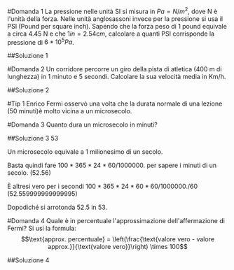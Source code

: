 
#Domanda 1
La pressione nelle unità SI si misura in $Pa=N/m^2$, dove N è l'unità della forza.
Nelle unità anglosassoni invece per la pressione si usa il PSI (Pound per square inch).
Sapendo che la forza peso di 1 pound equivale a circa 4.45 N e che $1in = 2.54 cm$, calcolare a quanti PSI corrisponde la pressione di $6*10^5Pa$.

##Soluzione 1


#Domanda 2
Un corridore percorre un giro della pista di atletica (400 m di lunghezza) in 1 minuto e 5 secondi.
Calcolare la sua velocità media in Km/h.

##Soluzione 2


#Tip 1
Enrico Fermi osservò una volta che la durata normale di una lezione (50 minuti)è molto vicina a un microsecolo.


#Domanda 3
Quanto dura un microsecolo in minuti?

##Soluzione 3
53

Un microsecolo equivale a 1 milionesimo di un secolo.

Basta quindi fare $100*365*24*60/1000000.$ per sapere i minuti di un secolo. (52.56)

È altresi vero per i secondi $100*365*24*60*60/1000000./60$ (52.559999999999995)

Dopodiché si arrotonda 52.5 in 53.


#Domanda 4
Quale è in percentuale l'approssimazione dell'affermazione di Fermi?
Si usi la formula:
$$\text{approx. percentuale} = \left(\frac{\text{valore vero - valore approx.}}{\text{valore vero}}\right) \times 100$$

##Soluzione 4
